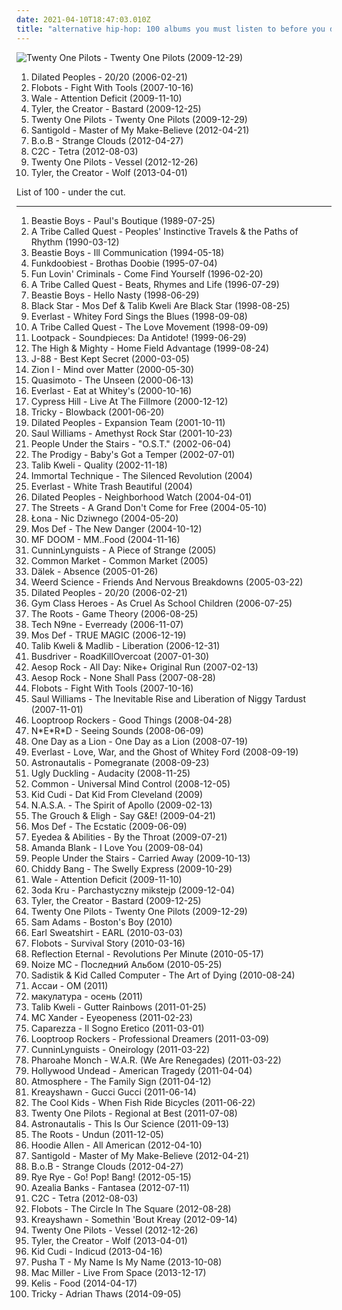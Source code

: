 ```yaml
---
date: 2021-04-10T18:47:03.010Z
title: "alternative hip-hop: 100 albums you must listen to before you die"
---
```

![Twenty One Pilots - Twenty One Pilots (2009-12-29)](http://coverartarchive.org/release/f962ee2d-41cd-4a47-8f8c-dc402eacfaf3/10077631133-500.jpg "Twenty One Pilots - Twenty One Pilots (2009-12-29)")
<ol class="albums">
<li data-cover="http://coverartarchive.org/release/c6647f41-74bf-4eab-b4ab-5f7fa32ae7aa/15794553870-500.jpg" data-tags="hip-hop, alternative hip-hop" role="button">Dilated Peoples - 20/20 (2006-02-21)</li>
<li data-cover="http://coverartarchive.org/release/c46652d5-53ec-4c2e-aeb2-a65852099d3c/1398538098-500.jpg" data-tags="hip-hop" role="button">Flobots - Fight With Tools (2007-10-16)</li>
<li data-cover="http://coverartarchive.org/release/7fe11570-db06-4d5a-8e53-d841c8cc6b37/6032925292-500.jpg" data-tags="hip hop" role="button">Wale - Attention Deficit (2009-11-10)</li>
<li data-cover="http://coverartarchive.org/release/f92d68fa-db21-4938-b72d-bfe05256e13f/1674767529-500.jpg" data-tags="rap, horrorcore" role="button">Tyler, the Creator - Bastard (2009-12-25)</li>
<li data-cover="http://coverartarchive.org/release/f962ee2d-41cd-4a47-8f8c-dc402eacfaf3/10077631133-500.jpg" data-tags="hip-hop, indie, alternative, emo, rap, alternative pop, alternative hip-hop, pop rap, twenty one pilots,  alternative,  indie pop,  pop,  male vocalists,  alternative pop,  emo,  emo pop" role="button">Twenty One Pilots - Twenty One Pilots (2009-12-29)</li>
<li data-cover="http://coverartarchive.org/release/d80496fb-c5ea-4625-adb3-1b3dbabd0fae/2216131525-500.jpg" data-tags="electronic, indie, dub, new wave" role="button">Santigold - Master of My Make-Believe (2012-04-21)</li>
<li data-cover="http://coverartarchive.org/release/cadae5f0-925a-4f1e-9ead-488a08598918/1884595027-500.jpg" data-tags="hip hop, alternative hip hop" role="button">B.o.B - Strange Clouds (2012-04-27)</li>
<li data-cover="http://coverartarchive.org/release/8befc8d5-2418-459a-9001-85afb05a0aad/1913101833-500.jpg" data-tags="electro" role="button">C2C - Tetra (2012-08-03)</li>
<li data-cover="http://coverartarchive.org/release/77f25b0b-bb51-44fb-b7b5-9c5c391769dd/7221126832-500.jpg" data-tags="alternative" role="button">Twenty One Pilots - Vessel (2012-12-26)</li>
<li data-cover="http://coverartarchive.org/release/28b3139a-1905-4978-9004-9a170b1b64c6/8854274705-500.jpg" data-tags="hip-hop, rap" role="button">Tyler, the Creator - Wolf (2013-04-01)</li>
</ol>
List of 100 - under the cut.
<!-- more -->

_________________

<ol class="albums">
<li data-cover="http://coverartarchive.org/release/c5470b73-b208-4f26-97d7-a6d8f50921ed/2236356187-500.jpg" data-tags="hip-hop, 80s" role="button">
Beastie Boys - Paul's Boutique (1989-07-25)
</li>
<li data-cover="http://coverartarchive.org/release/a30577af-64e7-3e86-9930-556e3e5357b5/2934705740-500.jpg" data-tags="hip-hop" role="button">
A Tribe Called Quest - Peoples' Instinctive Travels & the Paths of Rhythm (1990-03-12)
</li>
<li data-cover="https://img.discogs.com/x-XBH8YKpwmafthP8SsFian0t6s=/fit-in/600x591/filters:strip_icc():format(jpeg):mode_rgb():quality(90)/discogs-images/R-6458210-1465577851-2875.jpeg.jpg" data-tags="hip-hop" role="button">
Beastie Boys - Ill Communication (1994-05-18)
</li>
<li data-cover="http://coverartarchive.org/release/0f6fe239-d416-4dbb-9f80-86cd5d6428f9/22927814474-500.jpg" data-tags="rap" role="button">
Funkdoobiest - Brothas Doobie (1995-07-04)
</li>
<li data-cover="http://coverartarchive.org/release/491fa74f-9af4-4f3d-a3fa-3711f602915c/23575106710-500.jpg" data-tags="funk, alternative" role="button">
Fun Lovin' Criminals - Come Find Yourself (1996-02-20)
</li>
<li data-cover="http://coverartarchive.org/release/a28ae1a5-577f-3324-95bf-e8cdb1595e3e/23815611613-500.jpg" data-tags="hip-hop, 90s, hip hop" role="button">
A Tribe Called Quest - Beats, Rhymes and Life (1996-07-29)
</li>
<li data-cover="http://coverartarchive.org/release/84a4ba6a-cc66-4a8b-b443-198646fbf85f/8508204852-500.jpg" data-tags="hip-hop, rap" role="button">
Beastie Boys - Hello Nasty (1998-06-29)
</li>
<li data-cover="http://coverartarchive.org/release/66df81d2-9787-3838-85fa-fa0de57990f3/24580063144-500.jpg" data-tags="hip hop, hip-hop" role="button">
Black Star - Mos Def & Talib Kweli Are Black Star (1998-08-25)
</li>
<li data-cover="http://coverartarchive.org/release/1e4d0890-9ee0-4020-a9dc-8528208fd3ab/1675399328-500.jpg" data-tags="albums by:everlast, rock" role="button">
Everlast - Whitey Ford Sings the Blues (1998-09-08)
</li>
<li data-cover="http://coverartarchive.org/release/0f8e60b8-26ce-4680-bfa1-e9593c598de7/16217608133-500.jpg" data-tags="hip-hop" role="button">
A Tribe Called Quest - The Love Movement (1998-09-09)
</li>
<li data-cover="http://coverartarchive.org/release/33420fae-4cf2-3aa2-b34f-708c4584a192/14285387016-500.jpg" data-tags="stones throw" role="button">
Lootpack - Soundpieces: Da Antidote! (1999-06-29)
</li>
<li data-cover="http://coverartarchive.org/release/80dc9693-3e9a-4570-8452-6ce3d6fb31d1/4528884990-500.jpg" data-tags="hip-hop, rap, underground hip-hop, 90s, alternative hip-hop, hhc 95-05 top 100, rawkus, hood, hot song, good new music, middle finger, he cuts so fresh" role="button">
The High & Mighty - Home Field Advantage (1999-08-24)
</li>
<li data-cover="https://img.discogs.com/xwhA0Z8LPukCw1zIit-Y6esM0kU=/fit-in/200x200/filters:strip_icc():format(jpeg):mode_rgb():quality(90)/discogs-images/R-129914-001.jpg.jpg" data-tags="hip hop, jazz fusion, detroit, alternative hip-hop, jazz hop, dilla, independent hip-hop, j-88" role="button">
J-88 - Best Kept Secret (2000-03-05)
</li>
<li data-cover="http://coverartarchive.org/release/0c2c5aed-e1cf-3dc7-82c8-7936611d73f7/15200268076-500.jpg" data-tags="hiphop" role="button">
Zion I - Mind over Matter (2000-05-30)
</li>
<li data-cover="http://coverartarchive.org/release/d4a951a6-27a1-4e4e-8a1b-ce96ae351586/8353395863-500.jpg" data-tags="hip hop" role="button">
Quasimoto - The Unseen (2000-06-13)
</li>
<li data-cover="http://coverartarchive.org/release/a9316270-de2f-474d-a90a-64b87c8552e0/17553518656-500.jpg" data-tags="rock" role="button">
Everlast - Eat at Whitey's (2000-10-16)
</li>
<li data-cover="http://coverartarchive.org/release/d10320a4-2469-4ae5-9157-a7f2c950cf5d/5052431361-500.jpg" data-tags="hip hop, live, alternative hip-hop" role="button">
Cypress Hill - Live At The Fillmore (2000-12-12)
</li>
<li data-cover="https://img.discogs.com/PGUuH0Vf9pSYFpNUt1bjQ_iyT6k=/fit-in/508x500/filters:strip_icc():format(jpeg):mode_rgb():quality(90)/discogs-images/R-2252237-1342980339-4303.jpeg.jpg" data-tags="trip-hop" role="button">
Tricky - Blowback (2001-06-20)
</li>
<li data-cover="http://coverartarchive.org/release/45bffb6b-5b13-3df8-9ae1-e782662a6de0/15794560352-500.jpg" data-tags="hip-hop, underground hip hop" role="button">
Dilated Peoples - Expansion Team (2001-10-11)
</li>
<li data-cover="http://coverartarchive.org/release/d23bd8bc-44f4-452d-b3c7-0ef0411ffbe7/23983612574-500.jpg" data-tags="hip hop, hip-hop" role="button">
Saul Williams - Amethyst Rock Star (2001-10-23)
</li>
<li data-cover="http://coverartarchive.org/release/79d35845-7b0b-4624-9999-a13ca25c653f/4766809847-500.jpg" data-tags="hip hop" role="button">
People Under the Stairs - "O.S.T." (2002-06-04)
</li>
<li data-cover="http://coverartarchive.org/release/c11777c3-17ed-42bd-8494-14bdca597522/16649087200-500.jpg" data-tags="electronic" role="button">
The Prodigy - Baby's Got a Temper (2002-07-01)
</li>
<li data-cover="http://coverartarchive.org/release/07041b80-aa46-4f9f-bd7e-d4400d627180/2801140623-500.jpg" data-tags="hip-hop" role="button">
Talib Kweli - Quality (2002-11-18)
</li>
<li data-cover="http://coverartarchive.org/release/a6e65a1d-3948-497f-8a0b-e769c1378793/4794566468-500.jpg" data-tags="alternative hip-hop, excellent lyricism, educate yourself, real life rhymes, lyrics to learn from" role="button">
Immortal Technique - The Silenced Revolution (2004)
</li>
<li data-cover="https://img.discogs.com/xdYNTGT-Q2m47QmLbwzyEuL7zII=/fit-in/472x464/filters:strip_icc():format(jpeg):mode_rgb():quality(90)/discogs-images/R-3243290-1378870863-5538.jpeg.jpg" data-tags="hip-hop, rock" role="button">
Everlast - White Trash Beautiful (2004)
</li>
<li data-cover="http://coverartarchive.org/release/961a9baf-2171-3502-93cd-81ad0408a0f4/15794565428-500.jpg" data-tags="hip-hop, alternative hip-hop" role="button">
Dilated Peoples - Neighborhood Watch (2004-04-01)
</li>
<li data-cover="http://coverartarchive.org/release/2e24044e-a62d-38cd-a81c-bb18568d69f7/16604406384-500.jpg" data-tags="hip-hop, hip hop" role="button">
The Streets - A Grand Don't Come for Free (2004-05-10)
</li>
<li data-cover="http://coverartarchive.org/release/c723208b-989f-41fb-bb63-235b1bbc3830/6854999473-500.jpg" data-tags="polish" role="button">
Łona - Nic Dziwnego (2004-05-20)
</li>
<li data-cover="http://coverartarchive.org/release/56c76359-e7d8-465c-8e84-fdcce75dbb80/2977936650-500.jpg" data-tags="hip-hop, hip hop" role="button">
Mos Def - The New Danger (2004-10-12)
</li>
<li data-cover="https://img.discogs.com/UjsKkHh5Px5-9nu6qaFI4y7X100=/fit-in/566x566/filters:strip_icc():format(jpeg):mode_rgb():quality(90)/discogs-images/R-1047581-1587057449-6690.jpeg.jpg" data-tags="hip-hop, rap" role="button">
MF DOOM - MM..Food (2004-11-16)
</li>
<li data-cover="http://coverartarchive.org/release/ae68abf2-c6f2-4a21-9a42-8322a643bad4/8736889604-500.jpg" data-tags="hip hop" role="button">
CunninLynguists - A Piece of Strange (2005)
</li>
<li data-cover="http://coverartarchive.org/release/dc879fc4-6855-43f7-afe6-ee8437fda951/15079203249-500.jpg" data-tags="hip-hop, underground hip-hop, conscious hip-hop" role="button">
Common Market - Common Market (2005)
</li>
<li data-cover="https://img.discogs.com/VlXTau7FjwjD25UR11xmseduAug=/fit-in/600x593/filters:strip_icc():format(jpeg):mode_rgb():quality(90)/discogs-images/R-317568-1241211810.jpeg.jpg" data-tags="hip-hop, abstract hip-hop, experimental hip-hop" role="button">
Dälek - Absence (2005-01-26)
</li>
<li data-cover="https://img.discogs.com/lgHgh8vCg-GD94E7lya4KOA_xSA=/fit-in/470x470/filters:strip_icc():format(jpeg):mode_rgb():quality(90)/discogs-images/R-2923753-1307512573.jpeg.jpg" data-tags="hip-hop, alternative hip-hop" role="button">
Weerd Science - Friends And Nervous Breakdowns (2005-03-22)
</li>
<li data-cover="http://coverartarchive.org/release/c6647f41-74bf-4eab-b4ab-5f7fa32ae7aa/15794553870-500.jpg" data-tags="hip-hop, alternative hip-hop" role="button">
Dilated Peoples - 20/20 (2006-02-21)
</li>
<li data-cover="https://img.discogs.com/_pytQNoFquAHXxTr4S3Gy2D3VWo=/fit-in/189x189/filters:strip_icc():format(jpeg):mode_rgb():quality(90)/discogs-images/R-796427-1174893064.jpeg.jpg" data-tags="hip-hop" role="button">
Gym Class Heroes - As Cruel As School Children (2006-07-25)
</li>
<li data-cover="https://img.discogs.com/vJCvSS6S95nfXvm5FYP-_rDcD6E=/fit-in/590x588/filters:strip_icc():format(jpeg):mode_rgb():quality(90)/discogs-images/R-780773-1167308486.jpeg.jpg" data-tags="hip-hop" role="button">
The Roots - Game Theory (2006-08-25)
</li>
<li data-cover="http://coverartarchive.org/release/21b03748-3bb5-4b24-8e7d-14e47eee80ca/13921216200-500.jpg" data-tags="rap, rapcore, alternative hip-hop" role="button">
Tech N9ne - Everready (2006-11-07)
</li>
<li data-cover="http://coverartarchive.org/release/c8dcdb67-d137-4fd8-bbf0-3d043e85a06f/3361363395-500.jpg" data-tags="hip hop" role="button">
Mos Def - TRUE MAGIC (2006-12-19)
</li>
<li data-cover="https://img.discogs.com/JYt7-eh8kUxyf6HWwxSIELxI1RI=/fit-in/484x500/filters:strip_icc():format(jpeg):mode_rgb():quality(90)/discogs-images/R-871335-1167642514.jpeg.jpg" data-tags="hip-hop, hip hop, underground hip-hop, alternative hip-hop, jazz-hop, east coast rap, good hip-hop" role="button">
Talib Kweli & Madlib - Liberation (2006-12-31)
</li>
<li data-cover="http://coverartarchive.org/release/70c83dce-7a69-4f26-a925-2e536faf4b5e/16076458664-500.jpg" data-tags="hip-hop" role="button">
Busdriver - RoadKillOvercoat (2007-01-30)
</li>
<li data-cover="https://img.discogs.com/MxIEbXM2FfNC6CFSi0FE9fuaamE=/fit-in/600x600/filters:strip_icc():format(jpeg):mode_rgb():quality(90)/discogs-images/R-1122226-1193789791.jpeg.jpg" data-tags="hip hop, rock, alternative, alternative hip-hop" role="button">
Aesop Rock - All Day: Nike+ Original Run (2007-02-13)
</li>
<li data-cover="http://coverartarchive.org/release/b0885908-cbe2-4e51-95d8-c4f3b9721ad6/2386174869-500.jpg" data-tags="hip-hop" role="button">
Aesop Rock - None Shall Pass (2007-08-28)
</li>
<li data-cover="http://coverartarchive.org/release/c46652d5-53ec-4c2e-aeb2-a65852099d3c/1398538098-500.jpg" data-tags="hip-hop" role="button">
Flobots - Fight With Tools (2007-10-16)
</li>
<li data-cover="http://coverartarchive.org/release/0a8a4523-0288-467b-b028-0b0e72dd52b7/2810122194-500.jpg" data-tags="trent reznor, alternative hip-hop" role="button">
Saul Williams - The Inevitable Rise and Liberation of Niggy Tardust (2007-11-01)
</li>
<li data-cover="http://coverartarchive.org/release/542f1d3a-91ea-4501-82b8-bba39f0eab13/22549698830-500.jpg" data-tags="hip-hop" role="button">
Looptroop Rockers - Good Things (2008-04-28)
</li>
<li data-cover="https://img.discogs.com/sAHiZ1GQVMxSrV1dwSAi5FPOqL4=/fit-in/600x600/filters:strip_icc():format(jpeg):mode_rgb():quality(90)/discogs-images/R-3646806-1516228829-9542.jpeg.jpg" data-tags="hip-hop" role="button">
N*E*R*D - Seeing Sounds (2008-06-09)
</li>
<li data-cover="https://img.discogs.com/mkLY91OJiGwNvrwxERyq50J4Mz8=/fit-in/600x600/filters:strip_icc():format(jpeg):mode_rgb():quality(90)/discogs-images/R-1404325-1580767308-9603.png.jpg" data-tags="alternative rock, rapcore" role="button">
One Day as a Lion - One Day as a Lion (2008-07-19)
</li>
<li data-cover="http://coverartarchive.org/release/b8d9eca5-3187-476a-88b8-ce56cb4dfb0d/27286047845-500.jpg" data-tags="hip hop, rock, blues" role="button">
Everlast - Love, War, and the Ghost of Whitey Ford (2008-09-19)
</li>
<li data-cover="http://coverartarchive.org/release/9bfb0888-079c-4928-96ff-0a8fbf4e0092/2201133972-500.jpg" data-tags="hip-hop" role="button">
Astronautalis - Pomegranate (2008-09-23)
</li>
<li data-cover="https://img.discogs.com/-xfuayI-hGFI4IGLCKfmjdadnYs=/fit-in/600x600/filters:strip_icc():format(jpeg):mode_rgb():quality(90)/discogs-images/R-1577171-1402651151-5162.jpeg.jpg" data-tags="hip hop, groovy, alternative hip-hop" role="button">
Ugly Duckling - Audacity (2008-11-25)
</li>
<li data-cover="http://coverartarchive.org/release/e615115f-81cc-4647-bde5-eff6d6828cf7/21276824220-500.jpg" data-tags="hip-hop" role="button">
Common - Universal Mind Control (2008-12-05)
</li>
<li data-cover="http://coverartarchive.org/release/923f472e-10c9-4411-88c7-e2ebde8d0e3b/1503538542-500.jpg" data-tags="hip hop, kid cudi" role="button">
Kid Cudi - Dat Kid From Cleveland (2009)
</li>
<li data-cover="http://coverartarchive.org/release/050fd0a7-6dfd-4db8-baca-e57375ac9eff/4520585290-500.jpg" data-tags="hip hop, dance, funk, alternative hip-hop" role="button">
N.A.S.A. - The Spirit of Apollo (2009-02-13)
</li>
<li data-cover="https://img.discogs.com/RyfpWzVEXxoUu2jAOi7i0MczKNo=/fit-in/350x350/filters:strip_icc():format(jpeg):mode_rgb():quality(90)/discogs-images/R-6320447-1416399159-6393.jpeg.jpg" data-tags="hip hop, alternative hip-hop, underground hiphop" role="button">
The Grouch & Eligh - Say G&E! (2009-04-21)
</li>
<li data-cover="http://coverartarchive.org/release/c131cfbf-5024-4a50-a27b-366f04d3fcd8/1674181130-500.jpg" data-tags="hip hop, hip-hop" role="button">
Mos Def - The Ecstatic (2009-06-09)
</li>
<li data-cover="http://coverartarchive.org/release/ec0ec5b0-de57-410d-a640-8e072cc13f10/3436243526-500.jpg" data-tags="hip-hop, grunge, experimental, indie rock, underground hip-hop, alternative hip-hop, rap rock, my fav, parts of the body" role="button">
Eyedea & Abilities - By the Throat (2009-07-21)
</li>
<li data-cover="https://img.discogs.com/_gMnPujlN9AT4zUPw0Ct1BHZNsQ=/fit-in/320x303/filters:strip_icc():format(jpeg):mode_rgb():quality(90)/discogs-images/R-1876353-1249499089.jpeg.jpg" data-tags="electronic" role="button">
Amanda Blank - I Love You (2009-08-04)
</li>
<li data-cover="http://coverartarchive.org/release/4dad8c35-f344-49d4-ab35-bb3a72c997b1/16156237210-500.jpg" data-tags="hip-hop, hip hop, west coast, groovy, alternative hip-hop, jazz hop, independent hip-hop, puts, indie g-funk, golden era feel" role="button">
People Under the Stairs - Carried Away (2009-10-13)
</li>
<li data-cover="https://img.discogs.com/YNA3QFzyfL4lRKYkPbUXu955als=/fit-in/600x600/filters:strip_icc():format(jpeg):mode_rgb():quality(90)/discogs-images/R-6354960-1417205837-9595.jpeg.jpg" data-tags="electronic, hip hop, alternative, rap, groovy, alternative hip-hop" role="button">
Chiddy Bang - The Swelly Express (2009-10-29)
</li>
<li data-cover="http://coverartarchive.org/release/7fe11570-db06-4d5a-8e53-d841c8cc6b37/6032925292-500.jpg" data-tags="hip hop" role="button">
Wale - Attention Deficit (2009-11-10)
</li>
<li data-cover="http://coverartarchive.org/release/acc876c8-0c22-4c65-bbce-920d8a49eef9/8977335496-500.jpg" data-tags="hip hop, dancehall, alternative hip-hop" role="button">
3oda Kru - Parchastyczny mikstejp (2009-12-04)
</li>
<li data-cover="http://coverartarchive.org/release/f92d68fa-db21-4938-b72d-bfe05256e13f/1674767529-500.jpg" data-tags="rap, horrorcore" role="button">
Tyler, the Creator - Bastard (2009-12-25)
</li>
<li data-cover="http://coverartarchive.org/release/f962ee2d-41cd-4a47-8f8c-dc402eacfaf3/10077631133-500.jpg" data-tags="hip-hop, indie, alternative, emo, rap, alternative pop, alternative hip-hop, pop rap, twenty one pilots,  alternative,  indie pop,  pop,  male vocalists,  alternative pop,  emo,  emo pop" role="button">
Twenty One Pilots - Twenty One Pilots (2009-12-29)
</li>
<li data-cover="https://img.discogs.com/kjpz35exKVtaa_Luhqkdro-Cxic=/fit-in/600x598/filters:strip_icc():format(jpeg):mode_rgb():quality(90)/discogs-images/R-4060434-1515117342-2615.jpeg.jpg" data-tags="hip-hop, hip hop" role="button">
Sam Adams - Boston's Boy (2010)
</li>
<li data-cover="http://coverartarchive.org/release/30648efa-3981-409c-8f85-9b92e194d736/4765759405-500.jpg" data-tags="hardcore hip-hop" role="button">
Earl Sweatshirt - EARL (2010-03-03)
</li>
<li data-cover="https://img.discogs.com/jVhD2t-MCj52UbrwsoYG_YZAlzw=/fit-in/600x600/filters:strip_icc():format(jpeg):mode_rgb():quality(90)/discogs-images/R-2523458-1288654372.jpeg.jpg" data-tags="rock, alternative rock, hip-hop" role="button">
Flobots - Survival Story (2010-03-16)
</li>
<li data-cover="http://coverartarchive.org/release/bd0c27d3-89ec-3958-b213-8f04ba8e0e60/1495574905-500.jpg" data-tags="hip hop, independent hip-hop" role="button">
Reflection Eternal - Revolutions Per Minute (2010-05-17)
</li>
<li data-cover="http://coverartarchive.org/release/4b694997-ffff-4e17-b3fa-2eff8fd5e30e/10588245317-500.jpg" data-tags="nozi mc, russian, alternative hip-hop" role="button">
Noize MC - Последний Альбом (2010-05-25)
</li>
<li data-cover="http://coverartarchive.org/release/0b8b097a-361b-4947-a165-0bf3845bbcc5/5815888604-500.jpg" data-tags="hip hop, alternative hip-hop" role="button">
Sadistik & Kid Called Computer - The Art of Dying (2010-08-24)
</li>
<li data-cover="https://img.discogs.com/gPyYTAhmT-SyeMSguqoahNxLpEw=/fit-in/463x464/filters:strip_icc():format(jpeg):mode_rgb():quality(90)/discogs-images/R-3841187-1373451969-3806.jpeg.jpg" data-tags="hip-hop, trip-hop, rap, piano, atmospheric, alternative hip-hop" role="button">
Ассаи - ОМ (2011)
</li>
<li data-cover="http://coverartarchive.org/release/c643ae6b-5907-4d2b-ba77-4ed178426652/22556648412-500.jpg" data-tags="abstract hip-hop" role="button">
макулатура - осень (2011)
</li>
<li data-cover="https://img.discogs.com/QmiZqmwmdfr392KBGMCPo0Ln3ZQ=/fit-in/600x533/filters:strip_icc():format(jpeg):mode_rgb():quality(90)/discogs-images/R-2665892-1562547335-3836.jpeg.jpg" data-tags="hip hop, rap" role="button">
Talib Kweli - Gutter Rainbows (2011-01-25)
</li>
<li data-cover="https://img.discogs.com/kRCkorCNVqkcUzhDICBaA-loSmY=/fit-in/300x300/filters:strip_icc():format(jpeg):mode_rgb():quality(90)/discogs-images/R-3504467-1333053283.jpeg.jpg" data-tags="electronic, reggae, experimental, dubstep, idm, alternative hip-hop" role="button">
MC Xander - Eyeopeness (2011-02-23)
</li>
<li data-cover="http://coverartarchive.org/release/4560c527-adfb-4c17-ba12-b7d8ee9e34a5/6804876139-500.jpg" data-tags="rock, reggae, rap, crazy, song-writer, alternative hip-hop, 10s, cantautore, caparezza" role="button">
Caparezza - Il Sogno Eretico (2011-03-01)
</li>
<li data-cover="https://via.placeholder.com/450" data-tags="hip hop, groovy, alternative hip-hop" role="button">
Looptroop Rockers - Professional Dreamers (2011-03-09)
</li>
<li data-cover="http://coverartarchive.org/release/ac3b9888-d183-482f-a901-98adc841dc48/8576156326-500.jpg" data-tags="underground hip-hop, alternative hip-hop" role="button">
CunninLynguists - Oneirology (2011-03-22)
</li>
<li data-cover="https://img.discogs.com/LqHmpQmv7SQ4y0V9wI0BA-31EHo=/fit-in/445x400/filters:strip_icc():format(jpeg):mode_rgb():quality(90)/discogs-images/R-2788467-1301492671.jpeg.jpg" data-tags="hip hop, underground hip-hop" role="button">
Pharoahe Monch - W.A.R. (We Are Renegades) (2011-03-22)
</li>
<li data-cover="http://coverartarchive.org/release/47b630d5-aa87-4393-8d66-3bf5733c4774/10712441230-500.jpg" data-tags="rapcore" role="button">
Hollywood Undead - American Tragedy (2011-04-04)
</li>
<li data-cover="http://coverartarchive.org/release/1b6ace01-0554-431b-a2f9-4ea63c75e23c/955252091-500.jpg" data-tags="hip hop, alternative hip-hop" role="button">
Atmosphere - The Family Sign (2011-04-12)
</li>
<li data-cover="http://coverartarchive.org/release/65ba2f38-3e3c-4f8f-abc2-45d721c31b3b/2576455183-500.jpg" data-tags="kreayshawn" role="button">
Kreayshawn - Gucci Gucci (2011-06-14)
</li>
<li data-cover="http://coverartarchive.org/release/e1b98241-60d5-4895-8ee4-87f106bd8a24/4793484779-500.jpg" data-tags="hip-hop, rap, alternative hip-hop" role="button">
The Cool Kids - When Fish Ride Bicycles (2011-06-22)
</li>
<li data-cover="http://coverartarchive.org/release/f4a3f76f-959e-46e9-bfdb-59d8ba3066e1/3742879315-500.jpg" data-tags="electronic, rap" role="button">
Twenty One Pilots - Regional at Best (2011-07-08)
</li>
<li data-cover="http://coverartarchive.org/release/27b537fb-33ea-48ab-bb1e-7453aa0d7e1d/3258588413-500.jpg" data-tags="alternative" role="button">
Astronautalis - This Is Our Science (2011-09-13)
</li>
<li data-cover="http://coverartarchive.org/release/17105002-a6fd-4f92-9589-aa7f98073638/4785732549-500.jpg" data-tags="hip hop" role="button">
The Roots - Undun (2011-12-05)
</li>
<li data-cover="http://coverartarchive.org/release/f7b8fff0-445f-48ad-9b66-4e48c4060b4f/5507996174-500.jpg" data-tags="rap" role="button">
Hoodie Allen - All American (2012-04-10)
</li>
<li data-cover="http://coverartarchive.org/release/d80496fb-c5ea-4625-adb3-1b3dbabd0fae/2216131525-500.jpg" data-tags="electronic, indie, dub, new wave" role="button">
Santigold - Master of My Make-Believe (2012-04-21)
</li>
<li data-cover="http://coverartarchive.org/release/cadae5f0-925a-4f1e-9ead-488a08598918/1884595027-500.jpg" data-tags="hip hop, alternative hip hop" role="button">
B.o.B - Strange Clouds (2012-04-27)
</li>
<li data-cover="http://coverartarchive.org/release/c413466c-4fa7-4009-9e84-f66ab6e25b83/982630096-500.jpg" data-tags="hip-hop, rap, electro, alternative hip-hop, baltimore club, most anticipated albums of 2011" role="button">
Rye Rye - Go! Pop! Bang! (2012-05-15)
</li>
<li data-cover="http://coverartarchive.org/release/c041d785-6b72-47f2-a8db-79fdb4067b4a/1472209895-500.jpg" data-tags="alternative, rap, hip-house, seapunk" role="button">
Azealia Banks - Fantasea (2012-07-11)
</li>
<li data-cover="http://coverartarchive.org/release/8befc8d5-2418-459a-9001-85afb05a0aad/1913101833-500.jpg" data-tags="electro" role="button">
C2C - Tetra (2012-08-03)
</li>
<li data-cover="http://coverartarchive.org/release/0bd679c7-bea0-4681-83c8-ea2bfecf3641/1865564816-500.jpg" data-tags="hip-hop, rock, alternative rock, rap, political, alternative hip-hop, rap rock" role="button">
Flobots - The Circle In The Square (2012-08-28)
</li>
<li data-cover="http://coverartarchive.org/release/0ab0cb1e-eac0-4baa-9f6d-cbdc91804703/7528760516-500.jpg" data-tags="alternative hip-hop, swag overload" role="button">
Kreayshawn - Somethin 'Bout Kreay (2012-09-14)
</li>
<li data-cover="http://coverartarchive.org/release/77f25b0b-bb51-44fb-b7b5-9c5c391769dd/7221126832-500.jpg" data-tags="alternative" role="button">
Twenty One Pilots - Vessel (2012-12-26)
</li>
<li data-cover="http://coverartarchive.org/release/28b3139a-1905-4978-9004-9a170b1b64c6/8854274705-500.jpg" data-tags="hip-hop, rap" role="button">
Tyler, the Creator - Wolf (2013-04-01)
</li>
<li data-cover="http://coverartarchive.org/release/53351ea5-0a4f-42ff-9bee-4a7d3c43fda8/7420843359-500.jpg" data-tags="kid cudi" role="button">
Kid Cudi - Indicud (2013-04-16)
</li>
<li data-cover="http://coverartarchive.org/release/212447aa-119a-406f-b368-983f69e18b2e/5589553882-500.jpg" data-tags="rap, gangsta rap" role="button">
Pusha T - My Name Is My Name (2013-10-08)
</li>
<li data-cover="http://coverartarchive.org/release/dee46bb1-a40f-4208-8bcc-a8c31a67adbc/6408762583-500.jpg" data-tags="hip-hop, hip hop, rap, alternative hip-hop, jazz hip-hop, mac miller" role="button">
Mac Miller - Live From Space (2013-12-17)
</li>
<li data-cover="https://img.discogs.com/fW5GbF5AiZEpzS9PAr3-IcDNe48=/fit-in/600x539/filters:strip_icc():format(jpeg):mode_rgb():quality(90)/discogs-images/R-14934050-1614784564-7963.jpeg.jpg" data-tags="soul, funk" role="button">
Kelis - Food (2014-04-17)
</li>
<li data-cover="http://coverartarchive.org/release/18523e5d-0235-4025-aba0-a50bee6e7310/8380516127-500.jpg" data-tags="trip-hop, arts and crafts, italo disco, alternative hip-hop, acid lounge, industrial hip-hop, k7 records, names of people, bestshit2014" role="button">
Tricky - Adrian Thaws (2014-09-05)
</li>
</ol>